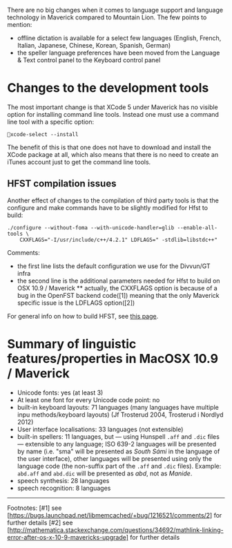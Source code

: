 There are no big changes when it comes to language support and language
technology in Maverick compared to Mountain Lion. The few points to mention:


* offline dictation is available for a select few languages (English, French,
  Italian, Japanese, Chinese, Korean, Spanish, German)
* the speller language preferences have been moved from the Language & Text
  control panel to the Keyboard control panel


# Changes to the development tools


The most important change is that XCode 5 under Maverick has no visible option
for installing command line tools. Instead one must use a command line tool with
a specific option:


```xcode-select --install```


The benefit of this is that one does not have to download and install the XCode
package at all, which also means that there is no need to create an iTunes
account just to get the command line tools.


## HFST compilation issues


Another effect of changes to the compilation of third party tools is that the
configure and make commands have to be slightly modified for Hfst to build:


```
./configure --without-foma --with-unicode-handler=glib --enable-all-tools \
    CXXFLAGS="-I/usr/include/c++/4.2.1" LDFLAGS=" -stdlib=libstdc++"
```


Comments:
* the first line lists the default configuration we use for the Divvun/GT infra
* the second line is the additional parameters needed for Hfst to build on
  OSX 10.9 / Maverick
** actually, the CXXFLAGS option is because of a bug in the OpenFST backend
   code([1]) meaning that the only Maverick specific issue is the LDFLAGS
   option([2])


For general info on how to build HFST, see [this page](compiling_HFST3.html).


# Summary of linguistic features/properties in MacOSX 10.9 / Maverick


* Unicode fonts: yes (at least 3)
* At least one font for every Unicode code point: no
* built-in keyboard layouts: 71 languages (many languages have multiple inpu
  methods/keyboard layouts) (Jf Trosterud 2004, Trosterud i Nordlyd 2012)
* User interface localisations: 33 languages (not extensible)
* built-in spellers: 11 languages, but — using Hunspell `.aff` and `.dic`
  files — extensible to any language; ISO 639-2 languages will be presented by
  name (i.e. "sma" will be presented as *South Sámi* in the language of the
  user interface), other languages will be presented using only the language
  code (the non-suffix part of the `.aff` and `.dic` files). Example:
  `abd.aff` and `abd.dic` will be presented as *abd*, not as *Manide*.
* speech synthesis: 28 languages
* speech recognition: 8 languages


----
Footnotes:
[#1] see [https://bugs.launchpad.net/libmemcached/+bug/1216521/comments/2] for
     further details
[#2] see
[http://mathematica.stackexchange.com/questions/34692/mathlink-linking-error-after-os-x-10-9-mavericks-upgrade]
for further details

